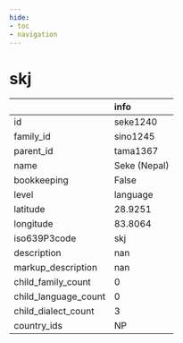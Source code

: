 ```yaml
---
hide:
- toc
- navigation
---
```

# skj
|                      | info         |
|:---------------------|:-------------|
| id                   | seke1240     |
| family_id            | sino1245     |
| parent_id            | tama1367     |
| name                 | Seke (Nepal) |
| bookkeeping          | False        |
| level                | language     |
| latitude             | 28.9251      |
| longitude            | 83.8064      |
| iso639P3code         | skj          |
| description          | nan          |
| markup_description   | nan          |
| child_family_count   | 0            |
| child_language_count | 0            |
| child_dialect_count  | 3            |
| country_ids          | NP           |